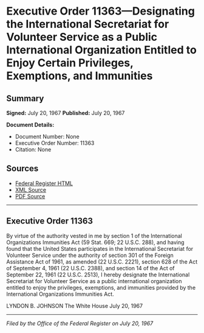 # Executive Order 11363—Designating the International Secretariat for Volunteer Service as a Public International Organization Entitled to Enjoy Certain Privileges, Exemptions, and Immunities

## Summary

**Signed:** July 20, 1967
**Published:** July 20, 1967

**Document Details:**
- Document Number: None
- Executive Order Number: 11363
- Citation: None

## Sources
- [Federal Register HTML](https://www.presidency.ucsb.edu/documents/executive-order-11363-designating-the-international-secretariat-for-volunteer-service)
- [XML Source](None)
- [PDF Source](None)

---

## Executive Order 11363

By virtue of the authority vested in me by section 1 of the International Organizations Immunities Act (59 Stat. 669; 22 U.S.C. 288), and having found that the United States participates in the International Secretariat for Volunteer Service under the authority of section 301 of the Foreign Assistance Act of 1961, as amended (22 U.S.C. 2221), section 628 of the Act of September 4, 1961 (22 U.S.C. 2388), and section 14 of the Act of September 22, 1961 (22 U.S.C. 2513), I hereby designate the International Secretariat for Volunteer Service as a public international organization entitled to enjoy the privileges, exemptions, and immunities provided by the International Organizations Immunities Act.

LYNDON B. JOHNSON
The White House
July 20, 1967

---

*Filed by the Office of the Federal Register on July 20, 1967*
